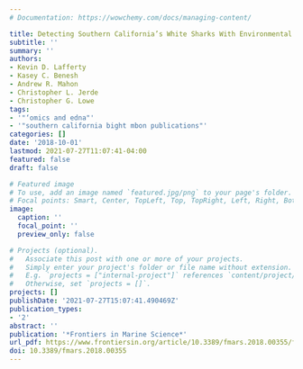 ```yaml
---
# Documentation: https://wowchemy.com/docs/managing-content/

title: Detecting Southern California’s White Sharks With Environmental DNA
subtitle: ''
summary: ''
authors:
- Kevin D. Lafferty
- Kasey C. Benesh
- Andrew R. Mahon
- Christopher L. Jerde
- Christopher G. Lowe
tags:
- '"‘omics and edna"'
- '"southern california bight mbon publications"'
categories: []
date: '2018-10-01'
lastmod: 2021-07-27T11:07:41-04:00
featured: false
draft: false

# Featured image
# To use, add an image named `featured.jpg/png` to your page's folder.
# Focal points: Smart, Center, TopLeft, Top, TopRight, Left, Right, BottomLeft, Bottom, BottomRight.
image:
  caption: ''
  focal_point: ''
  preview_only: false

# Projects (optional).
#   Associate this post with one or more of your projects.
#   Simply enter your project's folder or file name without extension.
#   E.g. `projects = ["internal-project"]` references `content/project/deep-learning/index.md`.
#   Otherwise, set `projects = []`.
projects: []
publishDate: '2021-07-27T15:07:41.490469Z'
publication_types:
- '2'
abstract: ''
publication: '*Frontiers in Marine Science*'
url_pdf: https://www.frontiersin.org/article/10.3389/fmars.2018.00355/full
doi: 10.3389/fmars.2018.00355
---
```

